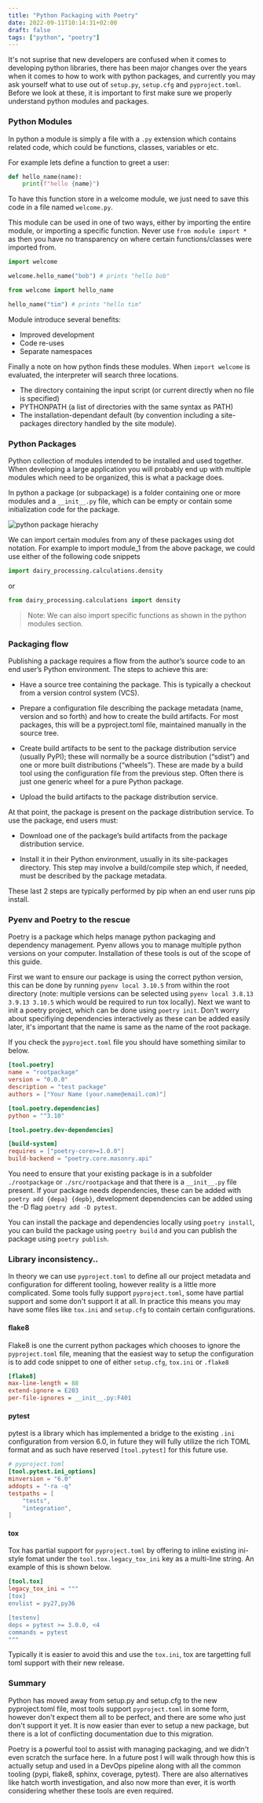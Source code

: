 ```yaml
---
title: "Python Packaging with Poetry"
date: 2022-09-11T10:14:31+02:00
draft: false
tags: ["python", "poetry"]
---
```


It's not suprise that new developers are confused when it comes to developing python libraries, there has been major changes over the years when it comes to how to work with python packages, and currently you may ask yourself what to use out of `setup.py`, `setup.cfg` and `pyproject.toml`. Before we look at these, it is important to first make sure we properly understand python modules and packages.

### Python Modules

In python a module is simply a file with a `.py` extension which contains related code, which could be functions, classes, variables or etc.

For example lets define a function to greet a user:

```python
def hello_name(name):
    print(f"hello {name}")
```

To have this function store in a welcome module, we just need to save this code in a file named `welcome.py`.

This module can be used in one of two ways, either by importing the entire module, or importing a specific function. Never use `from module import *` as then you have no transparency on where certain functions/classes were imported from.

```python
import welcome

welcome.hello_name("bob") # prints "hello bob"
```

```python
from welcome import hello_name

hello_name("tim") # prints "hello tim"
```

Module introduce several benefits:

- Improved development
- Code re-uses
- Separate namespaces

Finally a note on how python finds these modules. When `import welcome` is evaluated, the interpreter will search three locations.

- The directory containing the input script (or current directly when no file is specified)
- PYTHONPATH (a list of directories with the same syntax as PATH)
- The installation-dependant default (by convention including a site-packages directory handled by the site module).

### Python Packages

Python collection of modules intended to be installed and used together. When developing a large application you will probably end up with multiple modules which need to be organized, this is what a package does.

In python a package (or subpackage) is a folder containing one or more modules and a `__init__.py` file, which can be empty or contain some initialization code for the package.

![python package hierachy](images/dairy_processing_package.png)

We can import certain modules from any of these packages using dot notation. For example to import module_1 from the above package, we could use either of the following code snippets

```python
import dairy_processing.calculations.density
```

or

```python
from dairy_processing.calculations import density
```

> Note: We can also import specific functions as shown in the python modules section.

### Packaging flow

Publishing a package requires a flow from the author’s source code to an end user’s Python environment. The steps to achieve this are:

- Have a source tree containing the package. This is typically a checkout from a version control system (VCS).

- Prepare a configuration file describing the package metadata (name, version and so forth) and how to create the build artifacts. For most packages, this will be a pyproject.toml file, maintained manually in the source tree.

- Create build artifacts to be sent to the package distribution service (usually PyPI); these will normally be a source distribution (“sdist”) and one or more built distributions (“wheels”). These are made by a build tool using the configuration file from the previous step. Often there is just one generic wheel for a pure Python package.

- Upload the build artifacts to the package distribution service.

At that point, the package is present on the package distribution service. To use the package, end users must:

- Download one of the package’s build artifacts from the package distribution service.

- Install it in their Python environment, usually in its site-packages directory. This step may involve a build/compile step which, if needed, must be described by the package metadata.

These last 2 steps are typically performed by pip when an end user runs pip install.

### Pyenv and Poetry to the rescue

Poetry is a package which helps manage python packaging and dependency management. Pyenv allows you to manage multiple python versions on your computer. Installation of these tools is out of the scope of this guide.

First we want to ensure our package is using the correct python version, this can be done by running `pyenv local 3.10.5` from within the root directory (note: multiple versions can be selected using `pyenv local 3.8.13 3.9.13 3.10.5` which would be required to run tox locally). Next we want to init a poetry project, which can be done using `poetry init`. Don't worry about specifiying dependencies interactively as these can be added easily later, it's important that the name is same as the name of the root package.

If you check the `pyproject.toml` file you should have something similar to below.

```toml
[tool.poetry]
name = "rootpackage"
version = "0.0.0"
description = "test package"
authors = ["Your Name (your.name@email.com)"]

[tool.poetry.dependencies]
python = "^3.10"

[tool.poetry.dev-dependencies]

[build-system]
requires = ["poetry-core>=1.0.0"]
build-backend = "poetry.core.masonry.api"
```

You need to ensure that your existing package is in a subfolder `./rootpackage` or `./src/rootpackage` and that there is a `__init__.py` file present. If your package needs dependencies, these can be added with `poetry add {depa} {depb}`, development dependencies can be added using the -D flag `poetry add -D pytest`.

You can install the package and dependencies locally using `poetry install`, you can build the package using `poetry build` and you can publish the package using `poetry publish`.

### Library inconsistency..

In theory we can use `pyproject.toml` to define all our project metadata and configuration for different tooling, however reality is a little more complicated. Some tools fully support `pyproject.toml`, some have partial support and some don't support it at all. In practice this means you may have some files like `tox.ini` and `setup.cfg` to contain certain configurations.

#### flake8

Flake8 is one the current python packages which chooses to ignore the `pyproject.toml` file, meaning that the easiest way to setup the configuration is to add code snippet to one of either `setup.cfg`, `tox.ini` or `.flake8`

```ini
[flake8]
max-line-length = 88
extend-ignore = E203
per-file-ignores = __init__.py:F401

```

#### pytest

pytest is a library which has implemented a bridge to the existing `.ini` configuration from version 6.0, in future they will fully utilize the rich TOML format and as such have reserved `[tool.pytest]` for this future use.

```toml
# pyproject.toml
[tool.pytest.ini_options]
minversion = "6.0"
addopts = "-ra -q"
testpaths = [
    "tests",
    "integration",
]
```

#### tox

Tox has partial support for `pyproject.toml` by offering to inline existing ini-style fomat under the `tool.tox.legacy_tox_ini` key as a multi-line string. An example of this is shown below.

```toml
[tool.tox]
legacy_tox_ini = """
[tox]
envlist = py27,py36

[testenv]
deps = pytest >= 3.0.0, <4
commands = pytest
"""
```

Typically it is easier to avoid this and use the `tox.ini`, tox are targetting full toml support with their new release.

### Summary

Python has moved away from setup.py and setup.cfg to the new pyproject.toml file, most tools support `pyproject.toml` in some form, however don't expect them all to be perfect, and there are some who just don't support it yet. It is now easier than ever to setup a new package, but there is a lot of conflicting documentation due to this migration.

Poetry is a powerful tool to assist with managing packaging, and we didn't even scratch the surface here. In a future post I will walk through how this is actually setup and used in a DevOps pipeline along with all the common tooling (pypi, flake8, sphinx, coverage, pytest). There are also alternatives like hatch worth investigation, and also now more than ever, it is worth considering whether these tools are even required.
